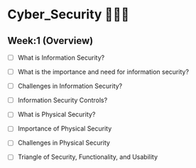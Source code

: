 # Cyber_Security 👨🏻‍💻
## Week:1 (Overview)
- [ ] What is Information Security?
- [ ] What is the importance and need for information security?
- [ ] Challenges in Information Security?
- [ ] Information Security Controls?

- [ ] What is Physical Security?
- [ ] Importance of Physical Security
- [ ] Challenges in Physical Security

- [ ] Triangle of Security, Functionality, and Usability
